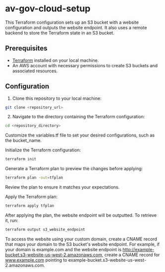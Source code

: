 # av-gov-cloud-setup

This Terraform configuration sets up an S3 bucket with a website configuration and outputs the website endpoint. 
It also uses a remote backend to store the Terraform state in an S3 bucket.

## Prerequisites

- [Terraform](https://www.terraform.io/downloads.html) installed on your local machine.
- An AWS account with necessary permissions to create S3 buckets and associated resources.

## Configuration

1. Clone this repository to your local machine:

```sh
git clone <repository_url>
```

2. Navigate to the directory containing the Terraform configuration:
```sh
cd <repository_directory>
```
Customize the variables.tf file to set your desired configurations, such as the bucket_name.


Initialize the Terraform configuration:
```sh
terraform init
```
Generate a Terraform plan to preview the changes before applying:

```sh
terraform plan -out=tfplan
```
Review the plan to ensure it matches your expectations.

Apply the Terraform plan:
```sh
terraform apply tfplan
```
After applying the plan, the website endpoint will be outputted. To retrieve it, run:
```sh
terraform output s3_website_endpoint
```
To access the website using your custom domain, create a CNAME record that maps your domain to the S3 bucket's website endpoint. 
For example, if your domain is example.com and the website endpoint is http://example-bucket.s3-website-us-west-2.amazonaws.com, 
create a CNAME record for www.example.com pointing to example-bucket.s3-website-us-west-2.amazonaws.com.